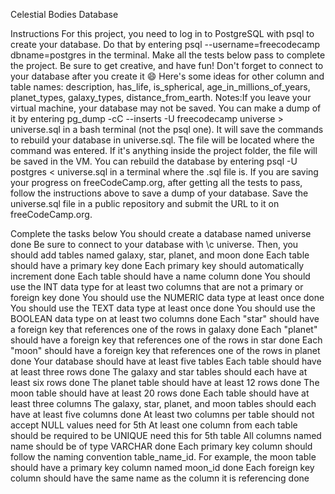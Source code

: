 Celestial Bodies Database

Instructions
For this project, you need to log in to PostgreSQL with psql to create your database. Do that by entering psql --username=freecodecamp dbname=postgres  in the terminal. Make all the tests below pass to complete the project. Be sure to get creative, and have fun!
Don't forget to connect to your database after you create it 😄
Here's some ideas for other column and table names: description, has_life, is_spherical, age_in_millions_of_years, planet_types, galaxy_types, distance_from_earth.
Notes:If you leave your virtual machine, your database may not be saved. You can make a dump of it by entering pg_dump -cC --inserts -U freecodecamp universe > universe.sql in a bash terminal (not the psql one). It will save the commands to rebuild your database in universe.sql. The file will be located where the command was entered. If it's anything inside the project folder, the file will be saved in the VM. You can rebuild the database by entering psql -U postgres < universe.sql in a terminal where the .sql file is.
If you are saving your progress on freeCodeCamp.org, after getting all the tests to pass, follow the instructions above to save a dump of your database. Save the universe.sql file in a public repository and submit the URL to it on freeCodeCamp.org.


Complete the tasks below
You should create a database named universe done
Be sure to connect to your database with \c universe. Then, you should add tables named galaxy, star, planet, and moon done
Each table should have a primary key done
Each primary key should automatically increment done
Each table should have a name column done
You should use the INT data type for at least two columns that are not a primary or foreign key done
You should use the NUMERIC data type at least once done
You should use the TEXT data type at least once done
You should use the BOOLEAN data type on at least two columns done
Each "star" should have a foreign key that references one of the rows in galaxy done
Each "planet" should have a foreign key that references one of the rows in star done
Each "moon" should have a foreign key that references one of the rows in planet done
Your database should have at least five tables
Each table should have at least three rows  done
The galaxy and star tables should each have at least six rows done
The planet table should have at least 12 rows done
The moon table should have at least 20 rows done
Each table should have at least three columns
The galaxy, star, planet, and moon tables should each have at least five columns done
At least two columns per table should not accept NULL values need for 5th
At least one column from each table should be required to be UNIQUE need this for 5th table 
All columns named name should be of type VARCHAR done
Each primary key column should follow the naming convention table_name_id. For example, the moon table should have a primary key column named moon_id done
Each foreign key column should have the same name as the column it is referencing done


